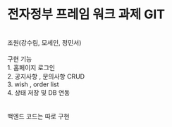 <h1>전자정부 프레임 워크 과제 GIT</h1></br>
조원(강수림, 모세인, 정민서)</br>
</br>
구현 기능</br>
1. 홈페이지 로그인</br>
2. 공지사항 , 문의사항 CRUD</br>
3. wish , order list</br>
4. 상태 저장 및 DB 연동</br>
</br>
</br>
백엔드 코드는 따로 구현
